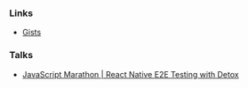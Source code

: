 ### Links
- [Gists](https://gist.github.com/danecando)

### Talks
* [JavaScript Marathon | React Native E2E Testing with Detox](https://www.youtube.com/watch?v=Vm085szsz_M)

